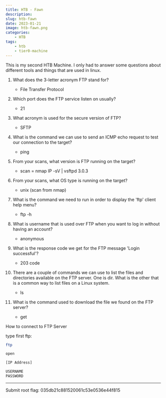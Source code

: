 ```yaml
---
title: HTB - Fawn
description: 
slug: htb-fawn
date: 2023-01-21
image: htb-fawn.png
categories:
    - HTB
tags:
    - htb 
    - tier0-machine
---
```

This is my second HTB Machine. I only had to answer some questions about different tools and things that are used in linux.

1. What does the 3-letter acronym FTP stand for?
	- File Transfer Protocol

2. Which port does the FTP service listen on usually?
	- 21

3. What acronym is used for the secure version of FTP?
	- SFTP

4. What is the command we can use to send an ICMP echo request to test our connection to the target?
	- ping

5. From your scans, what version is FTP running on the target?
	- scan = nmap IP -sV | vsftpd 3.0.3

6. From your scans, what OS type is running on the target?
	- unix (scan from nmap)

7. What is the command we need to run in order to display the 'ftp' client help menu?
	- ftp -h

8. What is username that is used over FTP when you want to log in without having an account?
	- anonymous

9. What is the response code we get for the FTP message 'Login successful'?
	- 203 code

10. There are a couple of commands we can use to list the files and directories available on the FTP server. One is dir. What is the other that is a common way to list files on a Linux system.
	- ls

11. What is the command used to download the file we found on the FTP server?
	- get

How to connect to FTP Server

type first ftp:

```bash
ftp

open

[IP Address]

USERNAME
PASSWORD
```

---

Submit root flag: 035db21c881520061c53e0536e44f815